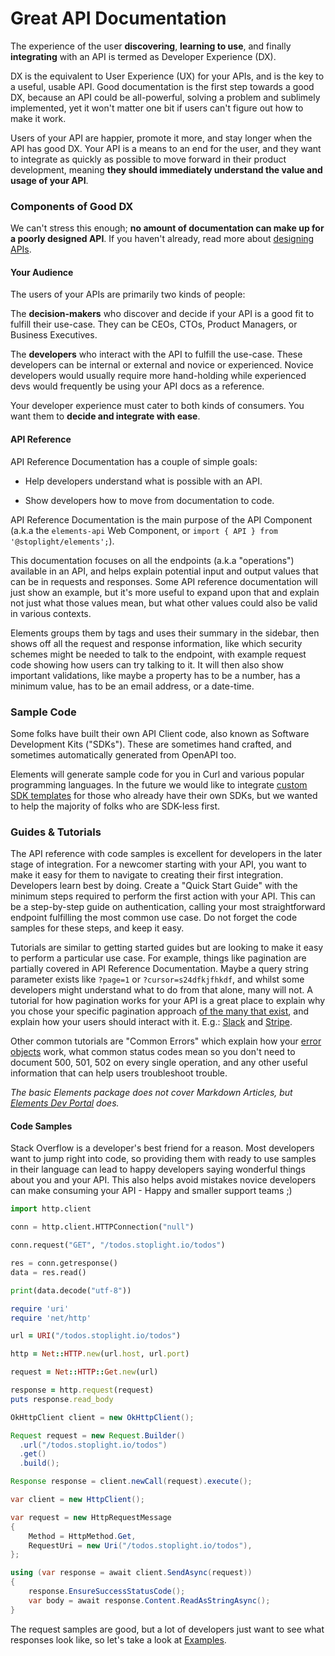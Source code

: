 # Great API Documentation

The experience of the user **discovering**, **learning to use**, and finally **integrating** with an API is termed as Developer Experience (DX). 

DX is the equivalent to User Experience (UX) for your APIs, and is the key to a useful, usable API. Good documentation is the first step towards a good DX, because an API could be all-powerful, solving a problem and sublimely implemented, yet it won't matter one bit if users can't figure out how to make it work. 

Users of your API are happier, promote it more, and stay longer when the API has good DX. Your API is a means to an end for the user, and they want to integrate as quickly as possible to move forward in their product development, meaning **they should immediately understand the value and usage of your API**.

### Components of Good DX

We can't stress this enough; **no amount of documentation can make up for a poorly designed API**. If you haven't already, read more about [designing APIs](https://stoplight.io/api-design-guide/basics/#api-design-best-practices). 

#### Your Audience

The users of your APIs are primarily two kinds of people:

The **decision-makers** who discover and decide if your API is a good fit to fulfill their use-case. They can be CEOs, CTOs, Product Managers, or Business Executives. 
 
The **developers** who interact with the API to fulfill the use-case. These developers can be internal or external and novice or experienced. Novice developers would usually require more hand-holding while experienced devs would frequently be using your API docs as a reference. 

Your developer experience must cater to both kinds of consumers. You want them to **decide and integrate with ease**. 

#### API Reference

API Reference Documentation has a couple of simple goals:

- Help developers understand what is possible with an API.

- Show developers how to move from documentation to code.

API Reference Documentation is the main purpose of the API Component (a.k.a the `elements-api` Web Component, or `import { API } from '@stoplight/elements';`).

This documentation focuses on all the endpoints (a.k.a "operations") available in an API, and helps explain potential input and output values that can be in requests and responses. Some API reference documentation will just show an example, but it's more useful to expand upon that and explain not just what those values mean, but what other values could also be valid in various contexts.

Elements groups them by tags and uses their summary in the sidebar, then shows off all the request and response information, like which security schemes might be needed to talk to the endpoint, with example request code showing how users can try talking to it. It will then also show important validations, like maybe a property has to be a number, has a minimum value, has to be an email address, or a date-time. 
### Sample Code

Some folks have built their own API Client code, also known as Software Development Kits ("SDKs"). These are sometimes hand crafted, and sometimes automatically generated from OpenAPI too. 

Elements will generate sample code for you in Curl and various popular programming languages. In the future we would like to integrate [custom SDK templates](https://github.com/stoplightio/elements/discussions/1138) for those who already have their own SDKs, but we wanted to help the majority of folks who are SDK-less first.

### Guides & Tutorials

The API reference with code samples is excellent for developers in the later stage of integration. For a newcomer starting with your API, you want to make it easy for them to navigate to creating their first integration. Developers learn best by doing. Create a "Quick Start Guide" with the minimum steps required to perform the first action with your API. This can be a step-by-step guide on authentication, calling your most straightforward endpoint fulfilling the most common use case. Do not forget the code samples for these steps, and keep it easy.  

Tutorials are similar to getting started guides but are looking to make it easy to perform a particular use case. For example, things like pagination are partially covered in API Reference Documentation. Maybe a query string parameter exists like `?page=1` or `?cursor=s24dfkjfhkdf`, and whilst some developers might understand what to do from that alone, many will not. A tutorial for how pagination works for your API is a great place to explain why you chose your specific pagination approach [of the many that exist](https://www.citusdata.com/blog/2016/03/30/five-ways-to-paginate/), and explain how your users should interact with it. E.g.: [Slack](https://api.slack.com/docs/pagination) and [Stripe](https://stripe.com/docs/api/pagination).

Other common tutorials are "Common Errors" which explain how your [error objects](https://apisyouwonthate.com/blog/creating-good-api-errors-in-rest-graphql-and-grpc/) work, what common status codes mean so you don't need to document 500, 501, 502 on every single operation, and any other useful information that can help users troubleshoot trouble.

_The basic Elements package does not cover Markdown Articles, but [Elements Dev Portal](../getting-started/3-dev-portal/introduction.md) does._
#### Code Samples

Stack Overflow is a developer's best friend for a reason. Most developers want to jump right into code, so providing them with ready to use samples in their language can lead to happy developers saying wonderful things about you and your API. This also helps avoid mistakes novice developers can make consuming your API - Happy and smaller support teams ;)
<!--
type: tab
title: Python
-->
```python
import http.client

conn = http.client.HTTPConnection("null")

conn.request("GET", "/todos.stoplight.io/todos")

res = conn.getresponse()
data = res.read()

print(data.decode("utf-8"))
```
<!--
type: tab
title: Ruby
-->
```ruby
require 'uri'
require 'net/http'

url = URI("/todos.stoplight.io/todos")

http = Net::HTTP.new(url.host, url.port)

request = Net::HTTP::Get.new(url)

response = http.request(request)
puts response.read_body
```
<!--
type: tab
title: Java
-->
```java
OkHttpClient client = new OkHttpClient();

Request request = new Request.Builder()
  .url("/todos.stoplight.io/todos")
  .get()
  .build();

Response response = client.newCall(request).execute();
```
<!--
type: tab
title: C#
-->
```csharp
var client = new HttpClient();

var request = new HttpRequestMessage
{
    Method = HttpMethod.Get,
    RequestUri = new Uri("/todos.stoplight.io/todos"),
};

using (var response = await client.SendAsync(request))
{
    response.EnsureSuccessStatusCode();
    var body = await response.Content.ReadAsStringAsync();
}
```
<!-- type: tab-end -->

The request samples are good, but a lot of developers just want to see what responses look like, so let's take a look at [Examples](3-examples.md).
